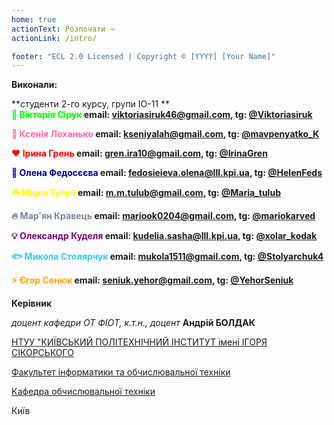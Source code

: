 ```yaml
---
home: true
actionText: Розпочати →
actionLink: /intro/

footer: "ECL 2.0 Licensed | Copyright © [YYYY] [Your Name]"
---
```



**Виконали:** 

**студенти 2-го курсу, групи ІО-11 ** <span padding-right:5em></span><br/>
**<span style="color: lime">🐼 Вікторія Сірук </span> email: <a href="mailto:viktoriasiruk46@gmail.com">viktoriasiruk46@gmail.com</a>, tg: <a href="https://t.me/Viktoriasiruk">@Viktoriasiruk</a>**<br/>

**<span style="color: hotpink;">🌸 Ксенія Лоханько</span> email: <a href="mailto:kseniyalah@gmail.com">kseniyalah@gmail.com</a>, tg: <a href="https://t.me/mavpenyatko_K">@mavpenyatko_K</a>**<br/>

**<span style="color: red;">❤️ Ірина Грень </span> email: <a href="mailto:gren.ira10@gmail.com">gren.ira10@gmail.com</a>, tg: <a href="https://t.me/IrinaGren">@IrinaGren</a>**<br/>

**<span style="color:darkblue;">🦋 Олена Федосєєва</span> email: <a href="mailto:fedosieieva.olena@lll.kpi.ua">fedosieieva.olena@lll.kpi.ua</a>, tg: <a href="https://t.me/HelenFeds">@HelenFeds</a>**<br/>

**<span style="color:yellow;">☘️ Марія Тулуб</span> email: <a href="mailto:m.m.tulub@gmail.com">m.m.tulub@gmail.com</a>, tg: <a href="https://t.me/Maria_tulub">@Maria_tulub</a>**<br/>

**<span style="color:lightslategray;">🔥 Мар'ян Кравець </span> email: <a href="mailto:fedosieieva.olena@lll.kpi.ua">mariook0204@gmail.com</a>, tg: <a href="https://t.me/mariokarved">@mariokarved</a>**<br/>

**<span style="color:purple;">💡 Олександр Куделя</span> email: <a href="mailto:kudelia.sasha@lll.kpi.ua">kudelia.sasha@lll.kpi.ua</a>, tg: <a href="https://t.me/xolar_kodak">@xolar_kodak</a>**<br/>

**<span style="color:#30C8F4;">🐟 Микола Столярчук</span> email: <a href="mailto:mukola1511@gmail.com">mukola1511@gmail.com</a>, tg: <a href="https://t.me/Stolyarchuk4">@Stolyarchuk4</a>**

**<span style="color:orange;">⚡ Єгор Сенюк</span> email: <a href="mailto:seniuk.yehor@gmail.com">seniuk.yehor@gmail.com</a>, tg: <a href="https://t.me/YehorSeniuk">@YehorSeniuk</a>**


**Керівник**

*доцент кафедри ОТ ФІОТ, к.т.н., доцент*<span padding-right:5em></span> **Андрій БОЛДАК** 

[НТУУ "КИЇВСЬКИЙ ПОЛІТЕХНІЧНИЙ ІНСТИТУТ імені ІГОРЯ СІКОРСЬКОГО](https://kpi.ua/)

[Факультет інформатики та обчислювальної техніки](https://fiot.kpi.ua/)

[Кафедра обчислювальної техніки](https://comsys.kpi.ua/)

Київ
